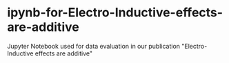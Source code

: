 # ipynb-for-Electro-Inductive-effects-are-additive
Jupyter Notebook used for data evaluation in our publication "Electro-Inductive effects are additive"
